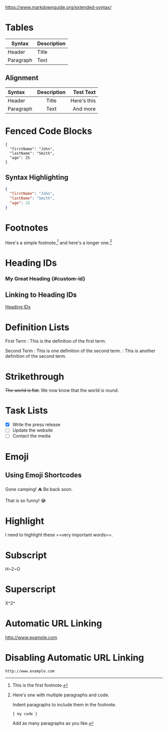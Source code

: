https://www.markdownguide.org/extended-syntax/

# Tables

| Syntax      | Description |
| ----------- | ----------- |
| Header      | Title       |
| Paragraph   | Text        |

## Alignment

| Syntax      | Description | Test Text     |
| :---        |    :----:   |          ---: |
| Header      | Title       | Here's this   |
| Paragraph   | Text        | And more      |

# Fenced Code Blocks

```
{
  "firstName": "John",
  "lastName": "Smith",
  "age": 25
}
```

## Syntax Highlighting

```json
{
  "firstName": "John",
  "lastName": "Smith",
  "age": 25
}
```

# Footnotes

Here's a simple footnote,[^1] and here's a longer one.[^bignote]

[^1]: This is the first footnote.

[^bignote]: Here's one with multiple paragraphs and code.

    Indent paragraphs to include them in the footnote.

    `{ my code }`

    Add as many paragraphs as you like.

# Heading IDs

### My Great Heading {#custom-id}

## Linking to Heading IDs

[Heading IDs](#heading-ids)

# Definition Lists

First Term
: This is the definition of the first term.

Second Term
: This is one definition of the second term.
: This is another definition of the second term.

# Strikethrough

~~The world is flat.~~ We now know that the world is round.

# Task Lists

- [x] Write the press release
- [ ] Update the website
- [ ] Contact the media

# Emoji

## Using Emoji Shortcodes

Gone camping! :tent: Be back soon.

That is so funny! :joy:

# Highlight

I need to highlight these ==very important words==.

# Subscript

H~2~O

# Superscript

X^2^

# Automatic URL Linking

http://www.example.com

# Disabling Automatic URL Linking

`http://www.example.com`